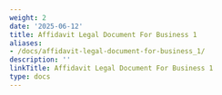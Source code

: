 ```yaml
---
weight: 2
date: '2025-06-12'
title: Affidavit Legal Document For Business 1
aliases:
- /docs/affidavit-legal-document-for-business_1/
description: ''
linkTitle: Affidavit Legal Document For Business 1
type: docs
---
```


